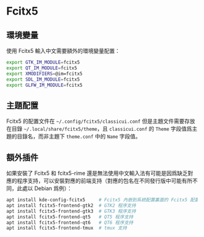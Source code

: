 # Fcitx5

## 環境變量

使用 Fcitx5 輸入中文需要額外的環境變量配置：

```bash
export GTK_IM_MODULE=fcitx5
export QT_IM_MODULE=fcitx5
export XMODIFIERS=@im=fcitx5
export SDL_IM_MODULE=fcitx5
export GLFW_IM_MODULE=fcitx5
```

## 主題配置

Fcitx5 的配置文件在 `~/.config/fcitx5/classicui.conf` 但是主題文件需要存放在目錄 `~/.local/share/fcitx5/theme`，且 `classicui.conf` 的 `Theme` 字段值爲主題的目錄名，而非主題下 `theme.conf` 中的 `Name` 字段值。

## 額外插件

如果安裝了 Fcitx5 和 fcitx5-rime 還是無法使用中文輸入法有可能是因爲缺乏對應的程序支持，可以安裝對應的前端支持（對應的包名在不同發行版中可能有所不同，此處以 Debian 爲例）：

```bash
apt install kde-config-fcitx5     # Fcitx5 內嵌到系統配置裏面的 Fcitx5 配置面版
apt install fcitx5-frontend-gtk2  # GTK2 程序支持
apt install fcitx5-frontend-gtk3  # GTK3 程序支持
apt install fcitx5-frontend-qt5   # QT5 程序支持
apt install fcitx5-frontend-qt6   # QT6 程序支持
apt install fcitx5-frontend-tmux  # tmux 支持
```